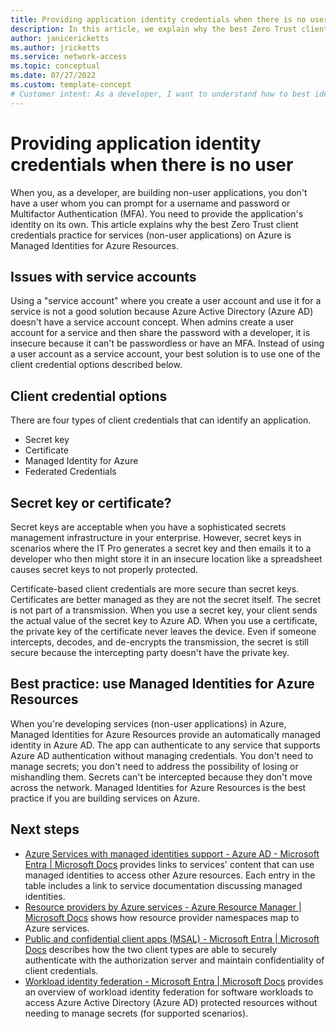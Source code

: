 ```yaml
---
title: Providing application identity credentials when there is no user
description: In this article, we explain why the best Zero Trust client credentials practice for services (non-user applications) on Azure is Managed Identities for Azure Resources.
author: janicericketts
ms.author: jricketts
ms.service: network-access
ms.topic: conceptual
ms.date: 07/27/2022
ms.custom: template-concept
# Customer intent: As a developer, I want to understand how to best identify non-user applications so that I can address the guiding principles of Zero Trust.
---
```

# Providing application identity credentials when there is no user

When you, as a developer, are building non-user applications, you don't have a user whom you can prompt for a username and password or Multifactor Authentication (MFA). You need to provide the application's identity on its own. This article explains why the best Zero Trust client credentials practice for services (non-user applications) on Azure is Managed Identities for Azure Resources.

## Issues with service accounts

Using a "service account" where you create a user account and use it for a service is not a good solution because Azure Active Directory (Azure AD) doesn't have a service account concept. When admins create a user account for a service and then share the password with a developer, it is insecure because it can't be passwordless or have an MFA. Instead of using a user account as a service account, your best solution is to use one of the client credential options described below.

## Client credential options

There are four types of client credentials that can identify an application.

- Secret key
- Certificate
- Managed Identity for Azure
- Federated Credentials

## Secret key or certificate?

Secret keys are acceptable when you have a sophisticated secrets management infrastructure in your enterprise. However, secret keys in scenarios where the IT Pro generates a secret key and then emails it to a developer who then might store it in an insecure location like a spreadsheet causes secret keys to not properly protected.

Certificate-based client credentials are more secure than secret keys. Certificates are better managed as they are not the secret itself. The secret is not part of a transmission. When you use a secret key, your client sends the actual value of the secret key to Azure AD. When you use a certificate, the private key of the certificate never leaves the device. Even if someone intercepts, decodes, and de-encrypts the transmission, the secret is still secure because the intercepting party doesn't have the private key.

## Best practice: use Managed Identities for Azure Resources

When you're developing services (non-user applications) in Azure, Managed Identities for Azure Resources provide an automatically managed identity in Azure AD. The app can authenticate to any service that supports Azure AD authentication without managing credentials. You don't need to manage secrets; you don't need to address the possibility of losing or mishandling them. Secrets can't be intercepted because they don't move across the network. Managed Identities for Azure Resources is the best practice if you are building services on Azure.

## Next steps

- [Azure Services with managed identities support - Azure AD - Microsoft Entra | Microsoft Docs](/azure/active-directory/managed-identities-azure-resources/managed-identities-status) provides links to services' content that can use managed identities to access other Azure resources. Each entry in the table includes a link to service documentation discussing managed identities.
- [Resource providers by Azure services - Azure Resource Manager | Microsoft Docs](/azure/azure-resource-manager/management/azure-services-resource-providers) shows how resource provider namespaces map to Azure services.
- [Public and confidential client apps (MSAL) - Microsoft Entra | Microsoft Docs](/azure/active-directory/develop/msal-client-applications) describes how the two client types are able to securely authenticate with the authorization server and maintain confidentiality of client credentials.
- [Workload identity federation - Microsoft Entra | Microsoft Docs](/azure/active-directory/develop/workload-identity-federation) provides an overview of workload identity federation for software workloads to access Azure Active Directory (Azure AD) protected resources without needing to manage secrets (for supported scenarios).
